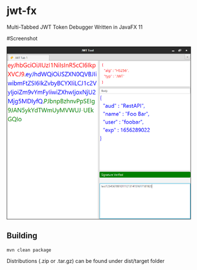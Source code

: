 <h1> jwt-fx </h1>
Multi-Tabbed JWT Token Debugger Written in JavaFX 11


#Screenshot

![alt text](screenshot.png)


<h2>Building</h2>

```
mvn clean package 
```

Distributions  (.zip or .tar.gz) can be found under dist/target folder
